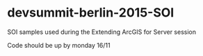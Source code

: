 # devsummit-berlin-2015-SOI
SOI samples used during the Extending ArcGIS for Server session


Code should be up by monday 16/11
